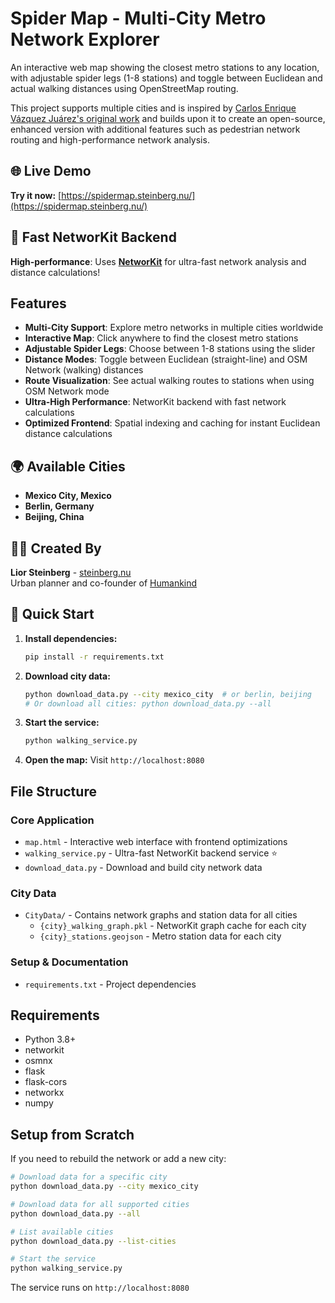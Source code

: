 # Spider Map - Multi-City Metro Network Explorer

An interactive web map showing the closest metro stations to any location, with adjustable spider legs (1-8 stations) and toggle between Euclidean and actual walking distances using OpenStreetMap routing.

This project supports multiple cities and is inspired by [Carlos Enrique Vázquez Juárez's original work](https://carto.mx/webmap/spoke/) and builds upon it to create an open-source, enhanced version with additional features such as pedestrian network routing and high-performance network analysis.

## 🌐 Live Demo

**Try it now:** [https://spidermap.steinberg.nu/](https://spidermap.steinberg.nu/)

## 🚀 Fast NetworKit Backend

**High-performance**: Uses **[NetworKit](https://github.com/networkit/networkit)** for ultra-fast network analysis and distance calculations!

## Features

- **Multi-City Support**: Explore metro networks in multiple cities worldwide
- **Interactive Map**: Click anywhere to find the closest metro stations
- **Adjustable Spider Legs**: Choose between 1-8 stations using the slider
- **Distance Modes**: Toggle between Euclidean (straight-line) and OSM Network (walking) distances  
- **Route Visualization**: See actual walking routes to stations when using OSM Network mode
- **Ultra-High Performance**: NetworKit backend with fast network calculations
- **Optimized Frontend**: Spatial indexing and caching for instant Euclidean distance calculations

## 🌍 Available Cities

- **Mexico City, Mexico**
- **Berlin, Germany**
- **Beijing, China**

## 👨‍💻 Created By

**Lior Steinberg** - [steinberg.nu](https://steinberg.nu)  
Urban planner and co-founder of [Humankind](https://humankind.city)

## 🚀 Quick Start

1. **Install dependencies:**
   ```bash
   pip install -r requirements.txt
   ```

2. **Download city data:**
   ```bash
   python download_data.py --city mexico_city  # or berlin, beijing
   # Or download all cities: python download_data.py --all
   ```

3. **Start the service:**
   ```bash
   python walking_service.py
   ```

4. **Open the map:**
   Visit `http://localhost:8080`

## File Structure

### Core Application
- `map.html` - Interactive web interface with frontend optimizations
- `walking_service.py` - Ultra-fast NetworKit backend service ⭐
- `download_data.py` - Download and build city network data

### City Data
- `CityData/` - Contains network graphs and station data for all cities
  - `{city}_walking_graph.pkl` - NetworKit graph cache for each city
  - `{city}_stations.geojson` - Metro station data for each city

### Setup & Documentation
- `requirements.txt` - Project dependencies

## Requirements

- Python 3.8+
- networkit
- osmnx
- flask
- flask-cors
- networkx
- numpy

## Setup from Scratch

If you need to rebuild the network or add a new city:

```bash
# Download data for a specific city
python download_data.py --city mexico_city

# Download data for all supported cities
python download_data.py --all

# List available cities
python download_data.py --list-cities

# Start the service
python walking_service.py
```

The service runs on `http://localhost:8080`
